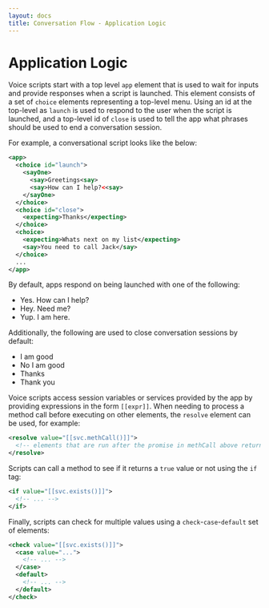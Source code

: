 ```yaml
---
layout: docs
title: Conversation Flow - Application Logic
---
```

# Application Logic

Voice scripts start with a top level `app` element that is used to wait for inputs and provide responses when a script is launched. This element consists of a set of `choice` elements representing a top-level menu. Using an id at the top-level as `launch` is used to respond to the user when the script is launched, and a top-level id of `close` is used to tell the app what phrases should be used to end a conversation session.

For example, a conversational script looks like the below:
```xml
<app>
  <choice id="launch">
    <sayOne>
      <say>Greetings<say>
      <say>How can I help?<<say>
    </sayOne>
  </choice>
  <choice id="close">
    <expecting>Thanks</expecting>
  </choice>
  <choice>
    <expecting>Whats next on my list</expecting>
    <say>You need to call Jack</say>
  </choice>
  ...
</app>
```

By default, apps respond on being launched with one of the following:
* Yes. How can I help?
* Hey. Need me?
* Yup. I am here.

Additionally, the following are used to close conversation sessions by default:
* I am good
* No I am good
* Thanks
* Thank you

Voice scripts access session variables or services provided by the app by providing expressions in the form `[[expr]]`. When needing to process a method call before executing on other elements, the `resolve` element can be used, for example:

```xml
<resolve value="[[svc.methCall()]]">
  <!-- elements that are run after the promise in methCall above returns -->
</resolve>
```

Scripts can call a method to see if it returns a `true` value or not using the `if` tag:
```xml
<if value="[[svc.exists()]]">
  <!-- ... -->
</if>
```

Finally, scripts can check for multiple values using a `check`-`case`-`default` set of elements:
```xml
<check value="[[svc.exists()]]">
  <case value="...">
    <!-- ... -->
  </case>
  <default>
    <!-- ... -->
  </default>
</check>
```
